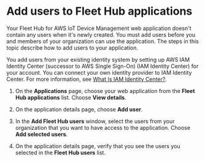 # Add users to Fleet Hub applications<a name="aws-iot-monitor-admin-work-with-apps-add-users"></a>

Your Fleet Hub for AWS IoT Device Management web application doesn't contain any users when it's newly created\. You must add users before you and members of your organization can use the application\. The steps in this topic describe how to add users to your application\.

You add users from your existing identity system by setting up AWS IAM Identity Center \(successor to AWS Single Sign\-On\) \(IAM Identity Center\) for your account\. You can connect your own identity provider to IAM Identity Center\. For more information, see [What Is IAM Identity Center?](https://docs.aws.amazon.com/singlesignon/latest/userguide/)\.

1. On the **Applications** page, choose your web application from the **Fleet Hub applications** list\. Choose **View details**\.

1. On the application details page, choose **Add user**\.

1. In the **Add Fleet Hub users** window, select the users from your organization that you want to have access to the application\. Choose **Add selected users**\.

1. On the application details page, verify that you see the users you selected in the **Fleet Hub users** list\.
